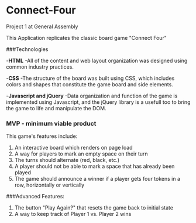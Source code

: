 # Connect-Four
Project 1 at General Assembly

This Application replicates the classic board game "Connect Four"

###Technologies

-**HTML**
-All of the content and web layout organization was designed using common industry practices.

-**CSS**
-The structure of the board was built using CSS, which includes colors and shapes that constitute the game board and side elements.

-**Javascript and jQuery**
-Data organization and function of the game is implemented using Javascript, and the jQuery library is a usefull too to bring the game to life and manipulate the DOM.

### MVP - minimum viable product

This game's features include:

1. An interactive board which renders on page load
2. A way for players to mark an empty space on their turn
3. The turns should alternate (red, black, etc.)
4. A player should not be able to mark a space that has already been played
5. The game should announce a winner if a player gets four tokens in a row, horizontally or vertically

###Advanced Features:

1. The button "Play Again?" that resets the game back to initial state
2. A way to keep track of Player 1 vs. Player 2 wins
